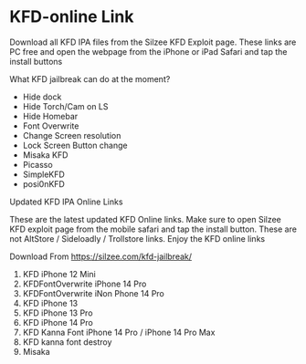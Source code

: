 # KFD-online Link 

Download all KFD IPA files from the Silzee KFD Exploit page. These links are PC free and open the webpage from the iPhone or iPad Safari and tap the install buttons

What KFD jailbreak can do at the moment?
- Hide dock 
- Hide Torch/Cam on LS 
- Hide Homebar
- Font Overwrite
- Change Screen resolution
- Lock Screen Button change
- Misaka KFD
- Picasso 
- SimpleKFD
- posi0nKFD



Updated KFD IPA Online Links

These are the latest updated KFD Online links. Make sure to open Silzee KFD exploit page from the mobile safari and tap the install button. These are not AltStore / Sideloadly / Trollstore links. Enjoy the KFD online links

Download From https://silzee.com/kfd-jailbreak/

1. KFD iPhone 12 Mini
2. KFDFontOverwrite iPhone 14 Pro
3. KFDFontOverwrite iNon Phone 14 Pro
4. KFD iPhone 13
5. KFD iPhone 13 Pro
6. KFD iPhone 14 Pro
7. KFD Kanna Font iPhone 14 Pro / iPhone 14 Pro Max
8. KFD kanna font destroy
9. Misaka

    



